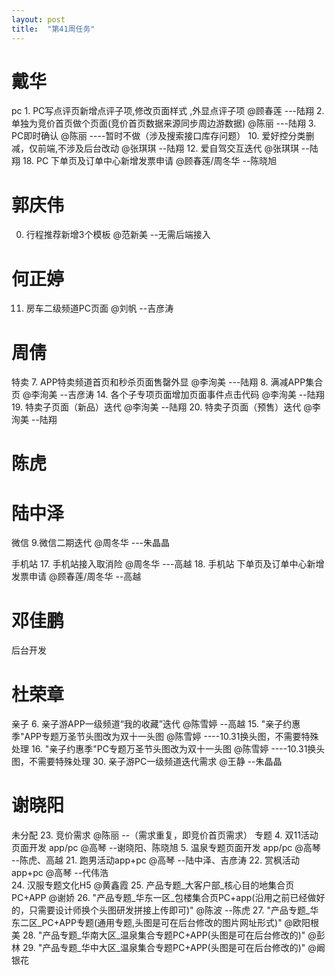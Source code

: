 ```yaml
---
layout: post
title:  "第41周任务"
---
```


# 戴华

  pc
    1. PC写点评页新增点评子项,修改页面样式 ,外显点评子项 @顾春莲 ---陆翔
    2. 单独为竞价首页做个页面(竞价首页数据来源同步周边游数据) @陈丽 ---陆翔
    3. PC即时确认 @陈丽   ----暂时不做（涉及搜索接口库存问题）
    10. 爱好控分类删减，仅前端,不涉及后台改动 @张琪琪  --陆翔
    12. 爱自驾交互迭代 @张琪琪   --陆翔
    18. PC 下单页及订单中心新增发票申请 @顾春莲/周冬华  --陈晓旭

# 郭庆伟

  0. 行程推荐新增3个模板 @范新美  --无需后端接入

# 何正婷

  11. 房车二级频道PC页面 @刘帆 --吉彦涛

# 周倩

  特卖
    7. APP特卖频道首页和秒杀页面售罄外显 @李洵美 ---陆翔
    8. 满减APP集合页 @李洵美   --吉彦涛
    14. 各个子专项页面增加页面事件点击代码 @李洵美 --陆翔
    19. 特卖子页面（新品）迭代 @李洵美   --陆翔
    20. 特卖子页面（预售）迭代 @李洵美    --陆翔

# 陈虎

# 陆中泽

  微信
    9.微信二期迭代 @周冬华  ---朱晶晶

  手机站
    17. 手机站接入取消险 @周冬华  ---高越
    18. 手机站 下单页及订单中心新增发票申请 @顾春莲/周冬华 --高越

# 邓佳鹏

  后台开发

# 杜荣章

  亲子
    6. 亲子游APP一级频道“我的收藏”迭代 @陈雪婷 --高越
    15. "亲子约惠季"APP专题万圣节头图改为双十一头图 @陈雪婷 ----10.31换头图，不需要特殊处理
    16. "亲子约惠季"PC专题万圣节头图改为双十一头图 @陈雪婷 ----10.31换头图，不需要特殊处理
    30. 亲子游PC一级频道迭代需求 @王静  --朱晶晶

# 谢晓阳



未分配
  23. 竞价需求 @陈丽  --（需求重复，即竞价首页需求）
专题
  4. 双11活动页面开发 app/pc @高琴   --谢晓阳、陈晓旭
  5. 温泉专题页面开发 app/pc @高琴   --陈虎、高越
  21. 跑男活动app+pc @高琴           --陆中泽、吉彦涛
  22. 赏枫活动app+pc @高琴           --代伟浩    
  24. 汉服专题文化H5 @黄鑫霞
  25. 产品专题_大客户部_核心目的地集合页PC+APP @谢娇
  26. "产品专题_华东一区_包楼集合页PC+app(沿用之前已经做好的，只需要设计师换个头图研发拼接上传即可)" @陈波 --陈虎
  27. "产品专题_华东二区_PC+APP专题(通用专题,头图是可在后台修改的图片网址形式)" @欧阳根美
  28. "产品专题_华南大区_温泉集合专题PC+APP(头图是可在后台修改的)" @彭林
  29. "产品专题_华中大区_温泉集合专题PC+APP(头图是可在后台修改的)" @阚银花



